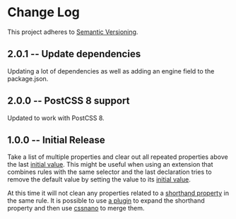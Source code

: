 # Change Log
This project adheres to [Semantic Versioning](http://semver.org/).

## 2.0.1 -- Update dependencies

Updating a lot of dependencies as well as adding an engine field to the package.json.

## 2.0.0 -- PostCSS 8 support

Updated to work with PostCSS 8.

## 1.0.0 -- Initial Release

Take a list of multiple properties and clear out all repeated properties above the last [initial value](https://developer.mozilla.org/en-US/docs/Web/CSS/initial_value). This might be useful when using an extension that combines rules with the same selector and the last declaration tries to remove the default value by setting the value to its [initial value](https://developer.mozilla.org/en-US/docs/Web/CSS/initial_value).

At this time it will not clean any properties related to a [shorthand property](https://developer.mozilla.org/en-US/docs/Web/CSS/Shorthand_properties) in the same rule. It is possible to use [a plugin](https://www.npmjs.com/package/postcss-shorthand-expand) to expand the shorthand property and then use [cssnano](https://cssnano.co/optimisations/mergelonghand) to merge them.
